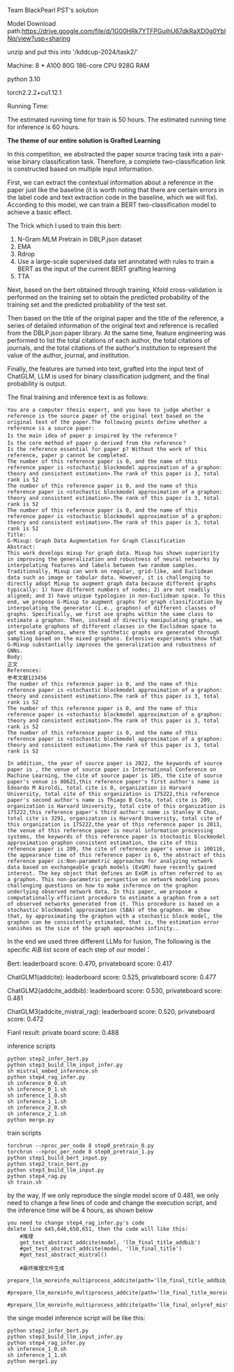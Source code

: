 Team BlackPearl PST's solution

Model Download path:https://drive.google.com/file/d/1G00HRk7YTFPGujhU67dkRaXD0g0YblNq/view?usp=sharing

unzip and put this into '/kddcup-2024/task2/'

Machine:
8 * A100 80G
186-core CPU
928G RAM

python 3.10

torch2.2.2+cu1.12.1


Running Time:

The estimated running time for train is 50 hours.
The estimated running time for inference is 60 hours.


**The theme of our entire solution is Grafted Learning**


In this competition, we abstracted the paper source tracing task into a pair-wise binary classification task. Therefore, a complete two-classification link is constructed based on multiple input information.

First, we can extract the contextual information about a reference in the paper just like the baseline (it is worth noting that there are certain errors in the label code and text extraction code in the baseline, which we will fix). According to this model, we can train a BERT two-classification model to achieve a basic effect.

The Trick which I used to train this bert:
  1. N-Gram MLM Pretrain in DBLP.json dataset
  2. EMA
  3. Rdrop
  4. Use a large-scale supervised data set annotated with rules to train a BERT as the input of the current BERT grafting learning
  5. TTA

Next, based on the bert obtained through training, Kfold cross-validation is performed on the training set to obtain the predicted probability of the training set and the predicted probability of the test set.

Then based on the title of the original paper and the title of the reference, a series of detailed information of the original text and reference is recalled from the DBLP.json paper library. At the same time, feature engineering was performed to list the total citations of each author, the total citations of journals, and the total citations of the author's institution to represent the value of the author, journal, and institution.

Finally, the features are turned into text, grafted into the input text of ChatGLM, LLM is used for binary classification judgment, and the final probability is output.

The final training and inference text is as follows:

```
You are a computer thesis expert, and you have to judge whether a reference is the source paper of the original text based on the original text of the paper.The following points define whether a reference is a source paper:
Is the main idea of paper p inspired by the reference？
Is the core method of paper p derived from the reference？
Is the reference essential for paper p? Without the work of this reference, paper p cannot be completed.
The number of this reference paper is 0, and the name of this reference paper is <stochastic blockmodel approximation of a graphon: theory and consistent estimation>.The rank of this paper is 3, total rank is 52
The number of this reference paper is 0, and the name of this reference paper is <stochastic blockmodel approximation of a graphon: theory and consistent estimation>.The rank of this paper is 3, total rank is 52
The number of this reference paper is 0, and the name of this reference paper is <stochastic blockmodel approximation of a graphon: theory and consistent estimation>.The rank of this paper is 3, total rank is 52
Title:
G-Mixup: Graph Data Augmentation for Graph Classification
Abstract:
This work develops mixup for graph data. Mixup has shown superiority in improving the generalization and robustness of neural networks by interpolating features and labels between two random samples. Traditionally, Mixup can work on regular, grid-like, and Euclidean data such as image or tabular data. However, it is challenging to directly adopt Mixup to augment graph data because different graphs typically: 1) have different numbers of nodes; 2) are not readily aligned; and 3) have unique typologies in non-Euclidean space. To this end, we propose G-Mixup to augment graphs for graph classification by interpolating the generator (i.e., graphon) of different classes of graphs. Specifically, we first use graphs within the same class to estimate a graphon. Then, instead of directly manipulating graphs, we interpolate graphons of different classes in the Euclidean space to get mixed graphons, where the synthetic graphs are generated through sampling based on the mixed graphons. Extensive experiments show that G-Mixup substantially improves the generalization and robustness of GNNs.
Body:
正文
References:
参考文献123456
The number of this reference paper is 0, and the name of this reference paper is <stochastic blockmodel approximation of a graphon: theory and consistent estimation>.The rank of this paper is 3, total rank is 52
The number of this reference paper is 0, and the name of this reference paper is <stochastic blockmodel approximation of a graphon: theory and consistent estimation>.The rank of this paper is 3, total rank is 52
The number of this reference paper is 0, and the name of this reference paper is <stochastic blockmodel approximation of a graphon: theory and consistent estimation>.The rank of this paper is 3, total rank is 52

In addition, the year of source paper is 2022, the keywords of source paper is , the venue of source paper is International Conference on Machine Learning, the cite of source paper is 105, the cite of source paper's venue is 80621,this reference paper's first author's name is Edoardo M Airoldi, total cite is 0, organization is Harvard University, total cite of this organization is 175222,this reference paper's second author's name is Thiago B Costa, total cite is 209, organization is Harvard University, total cite of this organization is 175222,this reference paper's third author's name is Stanley H Chan, total cite is 3291, organization is Harvard University, total cite of this organization is 175222,the year of this reference paper is 2013, the venue of this reference paper is neural information processing systems, the keywords of this reference paper is stochastic blockmodel approximation graphon consistent estimation, the cite of this refenence paper is 209, the cite of reference paper's venue is 100116, the appearance time of this reference paper is 6, the abstract of this reference paper is:Non-parametric approaches for analyzing network data based on exchangeable graph models (ExGM) have recently gained interest. The key object that defines an ExGM is often referred to as a graphon. This non-parametric perspective on network modeling poses challenging questions on how to make inference on the graphon underlying observed network data. In this paper, we propose a computationally efficient procedure to estimate a graphon from a set of observed networks generated from it. This procedure is based on a stochastic blockmodel approximation (SBA) of the graphon. We show that, by approximating the graphon with a stochastic block model, the graphon can be consistently estimated, that is, the estimation error vanishes as the size of the graph approaches infinity..
```

In the end we used three different LLMs for fusion, The following is the specific A\B list score of each step of our model：

Bert:
leaderboard score: 0.470,   privateboard score: 0.417

ChatGLM1(addcite):
leaderboard score: 0.525,   privateboard score: 0.477

ChatGLM2(addcite_addbib):
leaderboard score: 0.530,   privateboard score: 0.481

ChatGLM3(addcite_mistral_rag):
leaderboard score: 0.520,   privateboard score: 0.472

Fianl result:
private board score: 0.488

inference scripts
```
python step2_infer_bert.py
python step3_build_llm_input_infer.py
sh mistral_embed_inference.sh
python step4_rag_infer.py
sh inference_0_0.sh
sh inference_0_1.sh
sh inference_1_0.sh
sh inference_1_1.sh
sh inference_2_0.sh
sh inference_2_1.sh
python merge.py
```

train scripts
```
torchrun --nproc_per_node 8 step0_pretrain_0.py
torchrun --nproc_per_node 8 step0_pretrain_1.py
python step1_build_bert_input.py
python step2_train_bert.py
python step3_build_llm_input.py
python step4_rag.py
sh train.sh
```
by the way, If we only reproduce the single model score of 0.481, we only need to change a few lines of code and change the execution script, and the inference time will be 4 hours, as shown below
```
you need to change step4_rag_infer.py's code
delete line 645,646,650,651, then the code will like this:
    #推理
    get_test_abstract_addcite(model, 'llm_final_title_addbib')
    #get_test_abstract_addcite(model, 'llm_final_title')
    #get_test_abstract_mistral()

    #最终推理文件生成
    prepare_llm_moreinfo_multiprocess_addcite(path='llm_final_title_addbib_moreinfo')
    #prepare_llm_moreinfo_multiprocess_addcite(path='llm_final_title_moreinfo')
    #prepare_llm_moreinfo_multiprocess_addcite(path='llm_final_onlyref_mistral')
```
the singe model inference script will be like this:
```
python step2_infer_bert.py
python step3_build_llm_input_infer.py
python step4_rag_infer.py
sh inference_1_0.sh
sh inference_1_1.sh
python merge1.py
```

